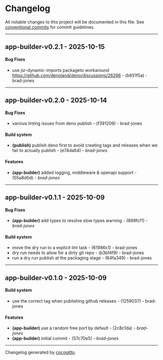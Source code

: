 # Changelog
All notable changes to this project will be documented in this file. See [conventional commits](https://www.conventionalcommits.org/) for commit guidelines.

- - -
## app-builder-v0.2.1 - 2025-10-15
#### Bug Fixes
- use jsr-dynamic-imports packageto workaround https://github.com/denoland/deno/discussions/26266 - (b651f5a) - brad-jones

- - -

## app-builder-v0.2.0 - 2025-10-14
#### Bug Fixes
- various linting issues from deno publish - (f391209) - brad-jones
#### Build system
- **(publish)** publish deno first to avoid creating tags and releases when we fail to actually publish - (e74da64) - *brad-jones*
#### Features
- **(app-builder)** added logging, middleware & openapi support - (55a8d0d) - *brad-jones*

- - -

## app-builder-v0.1.1 - 2025-10-09
#### Bug Fixes
- **(app-builder)** add types to resolve slow types warning - (889fcf1) - *brad-jones*
#### Build system
- move the dry run to a explicit lint task - (61986c1) - brad-jones
- dry run needs to allow for a dirty git repo - (b3bf4f9) - brad-jones
- run a dry run publish at the packaging stage - (64fa349) - brad-jones

- - -

## app-builder-v0.1.0 - 2025-10-09
#### Build system
- use the correct tag when publishing github releases - (1259037) - brad-jones
#### Features
- **(app-builder)** use a random free port by default - (2c8c1da) - *brad-jones*
- **(app-builder)** initial commit - (57c70e5) - *brad-jones*

- - -

Changelog generated by [cocogitto](https://github.com/cocogitto/cocogitto).